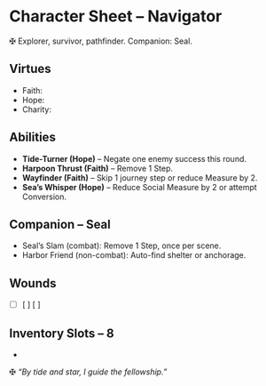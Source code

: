# Character Sheet – Navigator

✠ Explorer, survivor, pathfinder. Companion: Seal.

## Virtues
- Faith:  
- Hope:  
- Charity:  

## Abilities
- **Tide-Turner (Hope)** – Negate one enemy success this round.  
- **Harpoon Thrust (Faith)** – Remove 1 Step.  
- **Wayfinder (Faith)** – Skip 1 journey step or reduce Measure by 2.  
- **Sea’s Whisper (Hope)** – Reduce Social Measure by 2 or attempt Conversion.  

## Companion – Seal
- Seal’s Slam (combat): Remove 1 Step, once per scene.  
- Harbor Friend (non-combat): Auto-find shelter or anchorage.  

## Wounds
- [ ] [ ] [ ]  

## Inventory Slots – 8
-  

✠ *“By tide and star, I guide the fellowship.”*
